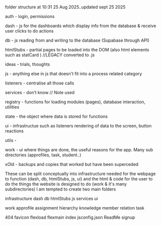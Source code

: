 folder structure at 10:31 25 Aug 2025..updated sept 25 2025

auth - login, permissions

dash - js for the dashboards which display info from the database & receive user clicks to do actions

db   - js reading from and writing to the database (Supabase through API)

htmlStubs - partial pages to be loaded into the DOM (also html elements such as statCard ) //LEGACY converted to .js

ideas - trials, thoughts

js    - anything else in js that doesn't fit into a process related category

listeners - centralise all those calls

services - don't know // Note used

registry - functions for loading modules (pages), database interaction, utilities

state - the object where data is stored for functions

ui     - infrastructue such as listeners rendering of data to the screen, button reactions

utils - 

work     - ui where things are done, the useful reasons for the app. Many sub directories (approfiles, task, student..)

xOld     - backups and copies that worked but have been superceded



These can be split conceptually into infrastructure needed for the webpage to function (dash, db, htmlStubs, js, ui) and the html & code for the user to do the things the website is designed to do (work & it's many subdirectories)  I am tempted to create two main folders

infrastructure 
        dash
        db
        htmlStubs
        js
        services
        ui

work
        approfile
        assignment
        hierarchy
        knowledge
        member
        relation
        task

404
favicon
flexload
flexmain
index
jsconfig.json
ReadMe
signup
